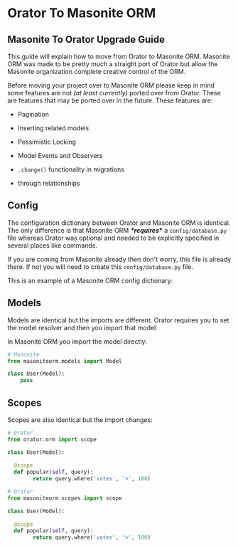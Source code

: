 # Orator To Masonite ORM

## Masonite To Orator Upgrade Guide



This guide will explain how to move from Orator to Masonite ORM. Masonite ORM was made to be pretty much a straight port of Orator but allow the Masonite organization complete creative control of the ORM.



Before moving your project over to Masonite ORM please keep in mind some features are not *\(*at least currently*\)* ported over from Orator. These are features that may be ported over in the future. These features are:



* Pagination

* Inserting related models

* Pessimistic Locking

* Model Events and Observers

* `.change()` functionality in migrations

* through relationships



## Config



The configuration dictionary between Orator and Masonite ORM is identical. The only difference is that Masonite ORM ***\*****requires*****\*** a `config/database.py` file whereas Orator was optional and needed to be explicitly specified in several places like commands.

If you are coming from Masonite already then don't worry, this file is already there. If not you will need to create this `config/database.py` file.

This is an example of a Masonite ORM config dictionary:

## Models

Models are identical but the imports are different. Orator requires you to set the model resolver and then you import that model.

In Masonite ORM you import the model directly:



```python
# Masonite
from masoniteorm.models import Model

class User(Model):
    pass
```

## Scopes

Scopes are also identical but the import changes:

```python
# Orator
from orator.orm import scope

class User(Model):
  
  @scope
  def popular(self, query):
		return query.where('votes', '>', 100)
```



```python
# Orator
from masoniteorm.scopes import scope

class User(Model):
  
  @scope
  def popular(self, query):
		return query.where('votes', '>', 100)
```
